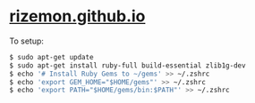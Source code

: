 # [rizemon.github.io](https://rizemon.github.io)

To setup:

```bash
$ sudo apt-get update
$ sudo apt-get install ruby-full build-essential zlib1g-dev
$ echo '# Install Ruby Gems to ~/gems' >> ~/.zshrc
$ echo 'export GEM_HOME="$HOME/gems"' >> ~/.zshrc
$ echo 'export PATH="$HOME/gems/bin:$PATH"' >> ~/.zshrc